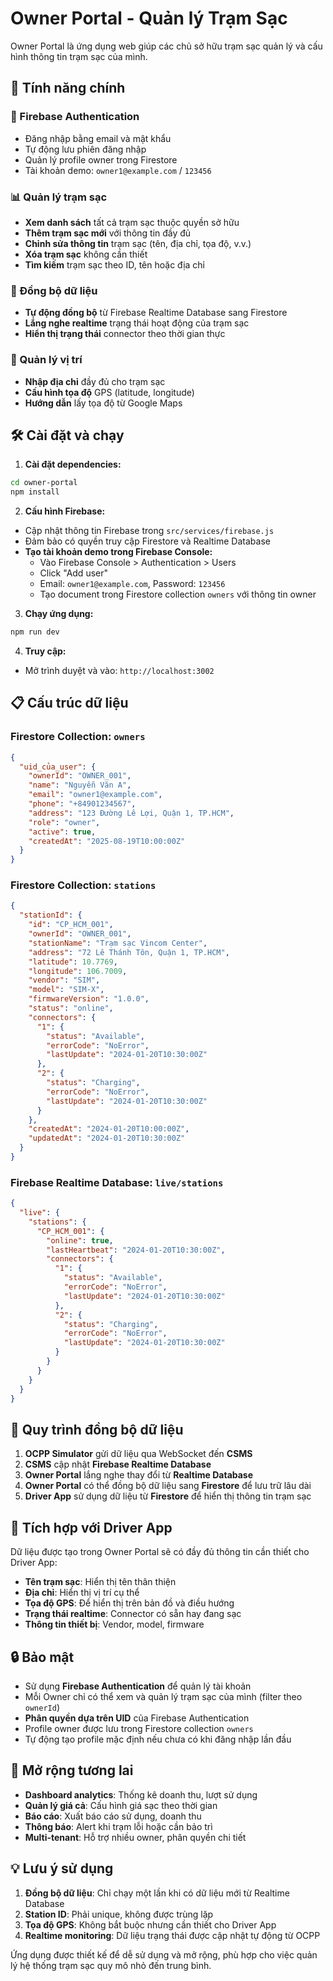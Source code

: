 # Owner Portal - Quản lý Trạm Sạc

Owner Portal là ứng dụng web giúp các chủ sở hữu trạm sạc quản lý và cấu hình thông tin trạm sạc của mình.

## 🚀 Tính năng chính

### 🔐 Firebase Authentication
- Đăng nhập bằng email và mật khẩu
- Tự động lưu phiên đăng nhập
- Quản lý profile owner trong Firestore
- Tài khoản demo: `owner1@example.com` / `123456`

### 📊 Quản lý trạm sạc
- **Xem danh sách** tất cả trạm sạc thuộc quyền sở hữu
- **Thêm trạm sạc mới** với thông tin đầy đủ
- **Chỉnh sửa thông tin** trạm sạc (tên, địa chỉ, tọa độ, v.v.)
- **Xóa trạm sạc** không cần thiết
- **Tìm kiếm** trạm sạc theo ID, tên hoặc địa chỉ

### 🔄 Đồng bộ dữ liệu
- **Tự động đồng bộ** từ Firebase Realtime Database sang Firestore
- **Lắng nghe realtime** trạng thái hoạt động của trạm sạc
- **Hiển thị trạng thái** connector theo thời gian thực

### 📍 Quản lý vị trí
- **Nhập địa chỉ** đầy đủ cho trạm sạc
- **Cấu hình tọa độ** GPS (latitude, longitude)
- **Hướng dẫn** lấy tọa độ từ Google Maps

## 🛠️ Cài đặt và chạy

1. **Cài đặt dependencies:**
```bash
cd owner-portal
npm install
```

2. **Cấu hình Firebase:**
- Cập nhật thông tin Firebase trong `src/services/firebase.js`
- Đảm bảo có quyền truy cập Firestore và Realtime Database
- **Tạo tài khoản demo trong Firebase Console:**
  - Vào Firebase Console > Authentication > Users
  - Click "Add user" 
  - Email: `owner1@example.com`, Password: `123456`
  - Tạo document trong Firestore collection `owners` với thông tin owner

3. **Chạy ứng dụng:**
```bash
npm run dev
```

4. **Truy cập:**
- Mở trình duyệt và vào: `http://localhost:3002`

## 📋 Cấu trúc dữ liệu

### Firestore Collection: `owners`
```json
{
  "uid_của_user": {
    "ownerId": "OWNER_001",
    "name": "Nguyễn Văn A", 
    "email": "owner1@example.com",
    "phone": "+84901234567",
    "address": "123 Đường Lê Lợi, Quận 1, TP.HCM",
    "role": "owner",
    "active": true,
    "createdAt": "2025-08-19T10:00:00Z"
  }
}
```

### Firestore Collection: `stations`
```json
{
  "stationId": {
    "id": "CP_HCM_001",
    "ownerId": "OWNER_001",
    "stationName": "Trạm sạc Vincom Center",
    "address": "72 Lê Thánh Tôn, Quận 1, TP.HCM",
    "latitude": 10.7769,
    "longitude": 106.7009,
    "vendor": "SIM",
    "model": "SIM-X",
    "firmwareVersion": "1.0.0",
    "status": "online",
    "connectors": {
      "1": {
        "status": "Available",
        "errorCode": "NoError",
        "lastUpdate": "2024-01-20T10:30:00Z"
      },
      "2": {
        "status": "Charging",
        "errorCode": "NoError",
        "lastUpdate": "2024-01-20T10:30:00Z"
      }
    },
    "createdAt": "2024-01-20T10:00:00Z",
    "updatedAt": "2024-01-20T10:30:00Z"
  }
}
```

### Firebase Realtime Database: `live/stations`
```json
{
  "live": {
    "stations": {
      "CP_HCM_001": {
        "online": true,
        "lastHeartbeat": "2024-01-20T10:30:00Z",
        "connectors": {
          "1": {
            "status": "Available",
            "errorCode": "NoError",
            "lastUpdate": "2024-01-20T10:30:00Z"
          },
          "2": {
            "status": "Charging",
            "errorCode": "NoError", 
            "lastUpdate": "2024-01-20T10:30:00Z"
          }
        }
      }
    }
  }
}
```

## 🔄 Quy trình đồng bộ dữ liệu

1. **OCPP Simulator** gửi dữ liệu qua WebSocket đến **CSMS**
2. **CSMS** cập nhật **Firebase Realtime Database**
3. **Owner Portal** lắng nghe thay đổi từ **Realtime Database**
4. **Owner Portal** có thể đồng bộ dữ liệu sang **Firestore** để lưu trữ lâu dài
5. **Driver App** sử dụng dữ liệu từ **Firestore** để hiển thị thông tin trạm sạc

## 📱 Tích hợp với Driver App

Dữ liệu được tạo trong Owner Portal sẽ có đầy đủ thông tin cần thiết cho Driver App:

- **Tên trạm sạc**: Hiển thị tên thân thiện
- **Địa chỉ**: Hiển thị vị trí cụ thể
- **Tọa độ GPS**: Để hiển thị trên bản đồ và điều hướng
- **Trạng thái realtime**: Connector có sẵn hay đang sạc
- **Thông tin thiết bị**: Vendor, model, firmware

## 🔒 Bảo mật

- Sử dụng **Firebase Authentication** để quản lý tài khoản
- Mỗi Owner chỉ có thể xem và quản lý trạm sạc của mình (filter theo `ownerId`)
- **Phân quyền dựa trên UID** của Firebase Authentication
- Profile owner được lưu trong Firestore collection `owners`
- Tự động tạo profile mặc định nếu chưa có khi đăng nhập lần đầu

## 🚀 Mở rộng tương lai

- **Dashboard analytics**: Thống kê doanh thu, lượt sử dụng
- **Quản lý giá cả**: Cấu hình giá sạc theo thời gian
- **Báo cáo**: Xuất báo cáo sử dụng, doanh thu
- **Thông báo**: Alert khi trạm lỗi hoặc cần bảo trì
- **Multi-tenant**: Hỗ trợ nhiều owner, phân quyền chi tiết

## 💡 Lưu ý sử dụng

1. **Đồng bộ dữ liệu**: Chỉ chạy một lần khi có dữ liệu mới từ Realtime Database
2. **Station ID**: Phải unique, không được trùng lặp
3. **Tọa độ GPS**: Không bắt buộc nhưng cần thiết cho Driver App
4. **Realtime monitoring**: Dữ liệu trạng thái được cập nhật tự động từ OCPP

Ứng dụng được thiết kế để dễ sử dụng và mở rộng, phù hợp cho việc quản lý hệ thống trạm sạc quy mô nhỏ đến trung bình.
